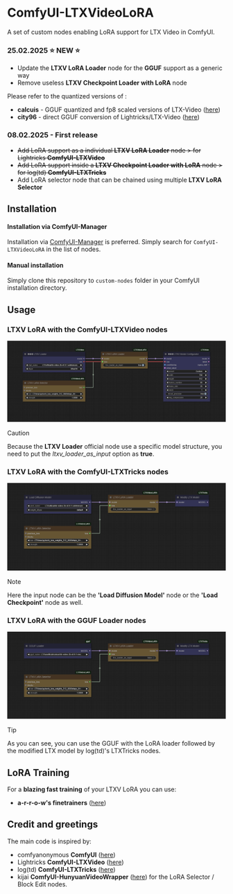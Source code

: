 # ComfyUI-LTXVideoLoRA
A set of custom nodes enabling LoRA support for LTX Video in ComfyUI.

### 25.02.2025 ⭐ NEW ⭐

- Update the **LTXV LoRA Loader** node for the **GGUF** support as a generic way
- Remove useless **LTXV Checkpoint Loader with LoRA** node

Please refer to the quantized versions of :
- **calcuis** - GGUF quantized and fp8 scaled versions of LTX-Video ([here](https://huggingface.co/calcuis/ltxv-gguf))
- **city96** - direct GGUF conversion of Lightricks/LTX-Video ([here](https://huggingface.co/city96/LTX-Video-gguf))

### 08.02.2025 - First release

- ~~Add LoRA support as a individual  **LTXV LoRA Loader** node > for Lightricks **ComfyUI-LTXVideo**~~
- ~~Add LoRA support inside a **LTXV Checkpoint Loader with LoRA** node > for log(td) **ComfyUI-LTXTricks**~~
- Add LoRA selector node that can be chained using multiple **LTXV LoRA Selector**

## Installation

#### Installation via ComfyUI-Manager

Installation via [ComfyUI-Manager](https://github.com/ltdrdata/ComfyUI-Manager) is preferred. Simply search for `ComfyUI-LTXVideoLoRA` in the list of nodes.

#### Manual installation

Simply clone this repository to `custom-nodes` folder in your ComfyUI installation directory.

## Usage

### LTXV LoRA with the ComfyUI-LTXVideo nodes

![workflow](assets/LTXV-LoRA-Usage-1.png)
> [!CAUTION]
> Because the **LTXV Loader** official node use a specific model structure, you need to put the *ltxv_loader_as_input* option as **true**.

### LTXV LoRA with the ComfyUI-LTXTricks nodes

![workflow](assets/LTXV-LoRA-Usage-2.png)
> [!NOTE]
> Here the input node can be  the **'Load Diffusion Model'** node or the **'Load Checkpoint'** node  as well.

### LTXV LoRA with the GGUF Loader nodes

![workflow](assets/LTXV-LoRA-Usage-3.png)
> [!TIP]
> As you can see, you can use the GGUF with the LoRA loader followed by the modified LTX model by log(td)'s LTXTricks nodes.

## LoRA Training

For a **blazing fast training** of your LTXV LoRA you can use:
- **a-r-r-o-w's finetrainers** ([here](https://github.com/a-r-r-o-w/finetrainers))

## Credit and greetings

The main code is inspired by:
- comfyanonymous **ComfyUI** ([here](https://github.com/comfyanonymous/ComfyUI))
- Lightricks **ComfyUI-LTXVideo** ([here](https://github.com/Lightricks/ComfyUI-LTXVideo)) 
- log(td) **ComfyUI-LTXTricks** ([here](https://github.com/logtd/ComfyUI-LTXTricks))
- kijai **ComfyUI-HunyuanVideoWrapper** ([here](https://github.com/kijai/ComfyUI-HunyuanVideoWrapper)) for the LoRA Selector / Block Edit nodes.

